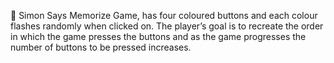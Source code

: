 	Simon Says Memorize Game, has four coloured buttons and each colour flashes randomly when clicked on. The player’s goal is to recreate the order in which the game presses the buttons and as the game progresses the number of buttons to be pressed increases.
